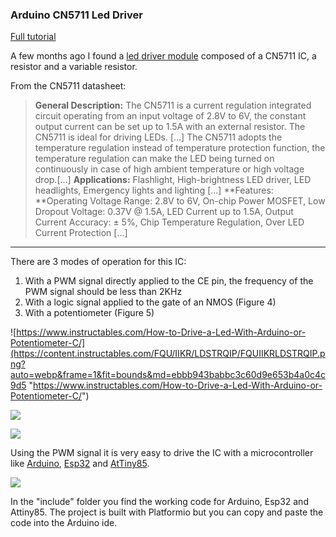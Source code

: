 ### Arduino CN5711 Led Driver

[Full tutorial](https://www.instructables.com/How-to-Drive-a-Led-With-Arduino-or-Potentiometer-C/ "Full tutorial")

A few months ago I found a [led driver module](https://s.click.aliexpress.com/e/_DEpyKXJ "led driver module") composed of a CN5711 IC, a resistor and a variable resistor.

From the CN5711 datasheet:

> **General Description:** The CN5711 is a current regulation integrated circuit operating from an input voltage of 2.8V to 6V, the constant output current can be set up to 1.5A with an external resistor. The CN5711 is ideal for driving LEDs. [...] The CN5711 adopts the temperature regulation instead of temperature protection function, the temperature regulation can make the LED being turned on continuously in case of high ambient temperature or high voltage drop.[...]
**Applications:** Flashlight, High-brightness LED driver, LED headlights, Emergency lights and lighting [...]
**Features: **Operating Voltage Range: 2.8V to 6V, On-chip Power MOSFET, Low Dropout Voltage: 0.37V @ 1.5A, LED Current up to 1.5A, Output Current Accuracy: ± 5%, Chip Temperature Regulation, Over LED Current Protection [...]


------------



There are 3 modes of operation for this IC:

1. With a PWM signal directly applied to the CE pin, the frequency of the PWM signal should be less than 2KHz
2. With a logic signal applied to the gate of an NMOS (Figure 4)
3. With a potentiometer (Figure 5)

![https://www.instructables.com/How-to-Drive-a-Led-With-Arduino-or-Potentiometer-C/](https://content.instructables.com/FQU/IIKR/LDSTRQIP/FQUIIKRLDSTRQIP.png?auto=webp&frame=1&fit=bounds&md=ebbb943babbc3c60d9e653b4a0c4c9d5 "https://www.instructables.com/How-to-Drive-a-Led-With-Arduino-or-Potentiometer-C/")

[![](https://content.instructables.com/FNN/6XYL/LDSTRQHP/FNN6XYLLDSTRQHP.png?auto=webp&frame=1&fit=bounds&md=72d85cabc86a3a250cd0c454676f869b)](https://www.instructables.com/How-to-Drive-a-Led-With-Arduino-or-Potentiometer-C/)

[![](https://content.instructables.com/FQB/DP5N/LDSTRQHO/FQBDP5NLDSTRQHO.png?auto=webp&frame=1&fit=bounds&md=f567eb9bad5edb9c32272c499861a215)](https://www.instructables.com/How-to-Drive-a-Led-With-Arduino-or-Potentiometer-C/)


Using the PWM signal it is very easy to drive the IC with a microcontroller like [Arduino](https://s.click.aliexpress.com/e/_DFI8pE1 "Arduino"), [Esp32](https://s.click.aliexpress.com/e/_Dem7d77 "Esp32") and [AtTiny85](https://s.click.aliexpress.com/e/_DEYHbJ7 "AtTiny85").

[![](https://content.instructables.com/FBG/HE7S/LDSTRW43/FBGHE7SLDSTRW43.png?auto=webp&frame=1&fit=bounds&md=4ca2944fc81de7a9467b3b567b3fc5e1)](https://www.instructables.com/How-to-Drive-a-Led-With-Arduino-or-Potentiometer-C/)

In the "include" folder you find the working code for Arduino, Esp32 and Attiny85.
The project is built with Platformio but you can copy and paste the code into the Arduino ide.